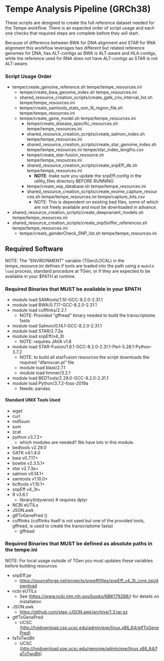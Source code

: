 # Tempe Analysis Pipeline (GRCh38)

These scripts are designed to create the full reference dataset needed for the Tempe workflow.
There is an expected order of script usage and each one checks that required steps are complete
before they will start.

Because of difference between BWA for DNA alignment and STAR for RNA alignment this workflow leverages
two different but related reference genomes for DNA, has ALT-contigs as BWA is ALT-aware and HLA contigs,
while the reference used for RNA does not have ALT-contigs as STAR is not ALT-aware.

### Script Usage Order
* tempe/create_genome_reference.sh tempe/tempe_resources.ini
  * tempe/create_bwa_genome_index.sh tempe_resources.ini
  * shared_resource_creation_scripts/create_gatk_cnv_interval_list.sh tempe/tempe_resources.ini
  * tempe/create_samtools_stats_non_N_region_file.sh tempe/tempe_resources.ini
  * tempe/create_gene_model.sh tempe/tempe_resources.ini
    * tempe/create_disease_specific_resources.sh tempe/tempe_resources.ini
    * shared_resource_creation_scripts/create_salmon_index.sh tempe/tempe_resources.ini
    * shared_resource_creation_scripts/create_star_genome_index.sh tempe/tempe_resources.ini tempe/star_index_lengths.csv
    * tempe/create_star-fusion_resource.sh tempe/tempe_resources.ini
    * shared_resource_creation_scripts/create_snpEff_db.sh tempe/tempe_resources.ini
      * **NOTE**: make sure you update the snpEff.config in the utility_files directory BEFORE RUNNING
    * tempe/create_vep_database.sh tempe/tempe_resources.ini
    * shared_resource_creation_scripts/create_exome_capture_resources.sh tempe/tempe_resources.ini tempe/capture_kits.csv
      * NOTE: This is dependent on existing bed files, some of which are not freely available and must be downloaded in advance.
* shared_resource_creation_scripts/create_deepvariant_models.sh tempe/tempe_resources.ini
* shared_resource_creation_scripts/create_snpSniffer_references.sh tempe/tempe_resources.ini
  * tempe/create_genderCheck_SNP_list.sh tempe/tempe_resources.ini

## Required Software
NOTE: The "ENVIRONMENT" variable (TGen/LOCAL) in the tempe_resource.ini defines if tools are loaded into the path using a `module load`
process, standard procedure at TGen, or if they are expected to be available in your $PATH at runtime.

### Required Binaries that MUST be available in your $PATH
* module load SAMtools/1.10-GCC-8.2.0-2.31.1
* module load BWA/0.7.17-GCC-8.2.0-2.31.1
* module load cufflinks/2.2.1
  * NOTE: Provided "gffread" binary needed to build the transcriptome fasta
* module load Salmon/0.14.1-GCC-8.2.0-2.31.1
* module load STAR/2.7.3a
* module load snpEff/v4_3t
  * NOTE: requires JAVA v1.8
* module load STAR-Fusion/1.8.1-GCC-8.2.0-2.31.1-Perl-5.28.1-Python-3.7.2
  * NOTE: to build all starFusion resources the script downloads the required "dfamscan.pl" file
  * module load blast/2.7.1
  * module load hmmer/3.2.1
* module load BEDTools/2.29.0-GCC-8.2.0-2.31.1
* module load Python/3.7.2-foss-2019a
  * Needs: pandas

#### Standard UNIX Tools Used
* wget
* curl
* md5sum
* sum
* zcat
* python v3.7.2+
  * which modules are needed? We have lots in this module.
* bedtools v2.29.0
* GATK v4.1.4.0
* bwa v0.7.17+
* bowtie v2.3.5.1+
* star v2.7.3a+
* salmon v0.14.1+
* samtools v1.10.0+
* bcftools v1.10.1+
* snpEff v4_3t+
* R v3.6.1
  * library(tidyverse) # requires dplyr
* NCBI eUTILs
* JSON.awk
* gtfToGenePred ()
* cufflinks (cufflinks itself is not used but one of the provided tools, gffread, is used to create the transcriptome fasta)
  * gffread

### Required Binaries that MUST be defined as absolute paths in the tempe.ini
NOTE: For local usage outside of TGen you must updates these variables before building resources
* snpEff.jar
    * https://sourceforge.net/projects/snpeff/files/snpEff_v4_3t_core.zip/download
* ncbi eUTILs
    * See (https://www.ncbi.nlm.nih.gov/books/NBK179288/) for details on installation
* JSON.awk
    * https://github.com/step-/JSON.awk/archive/1.3.tar.gz
* gtfToGenePred
    * UCSC (http://hgdownload.cse.ucsc.edu/admin/exe/linux.x86_64/gtfToGenePred)
* faToTwoBit
    * UCSC (http://hgdownload.soe.ucsc.edu/genome/admin/exe/linux.x86_64/faToTwoBit)
